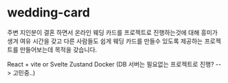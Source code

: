 # wedding-card
주변 지인분이 결혼 하면서 온라인 웨딩 카드를 프로젝트로 진행하는것에 대해 흥미가 생겨 여유 시간을 갖고 다른 사람들도 쉽게 웨딩 카드를 만들수 있도록 제공하는 프로젝트를 만들어보는데 목적을 갖습니다.

React + vite or Svelte
Zustand
Docker
(DB 서버는 필요없는 프로젝트로 진행? --> 고민중..)
